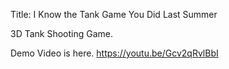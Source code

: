 Title: I Know the Tank Game You Did Last Summer

3D Tank Shooting Game.

Demo Video is here.
https://youtu.be/Gcv2qRvlBbI
